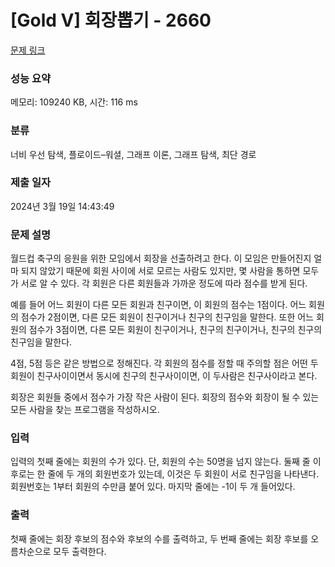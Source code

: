# [Gold V] 회장뽑기 - 2660 

[문제 링크](https://www.acmicpc.net/problem/2660) 

### 성능 요약

메모리: 109240 KB, 시간: 116 ms

### 분류

너비 우선 탐색, 플로이드–워셜, 그래프 이론, 그래프 탐색, 최단 경로

### 제출 일자

2024년 3월 19일 14:43:49

### 문제 설명

<p>월드컵 축구의 응원을 위한 모임에서 회장을 선출하려고 한다. 이 모임은 만들어진지 얼마 되지 않았기 때문에 회원 사이에 서로 모르는 사람도 있지만, 몇 사람을 통하면 모두가 서로 알 수 있다. 각 회원은 다른 회원들과 가까운 정도에 따라 점수를 받게 된다.</p>

<p>예를 들어 어느 회원이 다른 모든 회원과 친구이면, 이 회원의 점수는 1점이다. 어느 회원의 점수가 2점이면, 다른 모든 회원이 친구이거나 친구의 친구임을 말한다. 또한 어느 회원의 점수가 3점이면, 다른 모든 회원이 친구이거나, 친구의 친구이거나, 친구의 친구의 친구임을 말한다.</p>

<p>4점, 5점 등은 같은 방법으로 정해진다. 각 회원의 점수를 정할 때 주의할 점은 어떤 두 회원이 친구사이이면서 동시에 친구의 친구사이이면, 이 두사람은 친구사이라고 본다.</p>

<p>회장은 회원들 중에서 점수가 가장 작은 사람이 된다. 회장의 점수와 회장이 될 수 있는 모든 사람을 찾는 프로그램을 작성하시오.</p>

### 입력 

 <p>입력의 첫째 줄에는 회원의 수가 있다. 단, 회원의 수는 50명을 넘지 않는다. 둘째 줄 이후로는 한 줄에 두 개의 회원번호가 있는데, 이것은 두 회원이 서로 친구임을 나타낸다. 회원번호는 1부터 회원의 수만큼 붙어 있다. 마지막 줄에는 -1이 두 개 들어있다.</p>

### 출력 

 <p>첫째 줄에는 회장 후보의 점수와 후보의 수를 출력하고, 두 번째 줄에는 회장 후보를 오름차순으로 모두 출력한다.</p>


